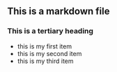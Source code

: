 ## This is a markdown file
### This is a tertiary heading
* this is my first item
* this is my second item
* this is my third item